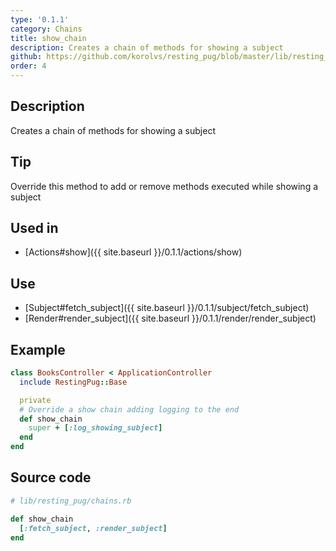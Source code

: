 ```yaml
---
type: '0.1.1'
category: Chains
title: show_chain
description: Creates a chain of methods for showing a subject
github: https://github.com/korolvs/resting_pug/blob/master/lib/resting_pug/chains.rb#L80
order: 4
---
```


## Description
Creates a chain of methods for showing a subject

## Tip
Override this method to add or remove methods executed while showing a subject

## Used in
- [Actions#show]({{ site.baseurl  }}/0.1.1/actions/show)

## Use
- [Subject#fetch_subject]({{ site.baseurl  }}/0.1.1/subject/fetch_subject)
- [Render#render_subject]({{ site.baseurl  }}/0.1.1/render/render_subject)

## Example
```ruby
class BooksController < ApplicationController
  include RestingPug::Base

  private
  # Override a show chain adding logging to the end
  def show_chain
    super + [:log_showing_subject]
  end
end
```

## Source code
```ruby
# lib/resting_pug/chains.rb

def show_chain
  [:fetch_subject, :render_subject]
end
```



